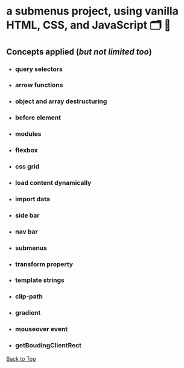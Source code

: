 <a name="custom_anchor_name"></a>
# a submenus project, using vanilla HTML, CSS, and JavaScript :card_index_dividers: :link:
## Concepts applied (*but not limited too*)

- ### query selectors
- ### arrow functions
- ### object and array destructuring 
- ### before element
- ### modules
- ### flexbox
- ### css grid
- ### load content dynamically
- ### import data
- ### side bar
- ### nav bar
- ### submenus
- ### transform property
- ### template strings
- ### clip-path
- ### gradient
- ### mouseover event
- ### getBoudingClientRect



[Back to Top](#custom_anchor_name)
